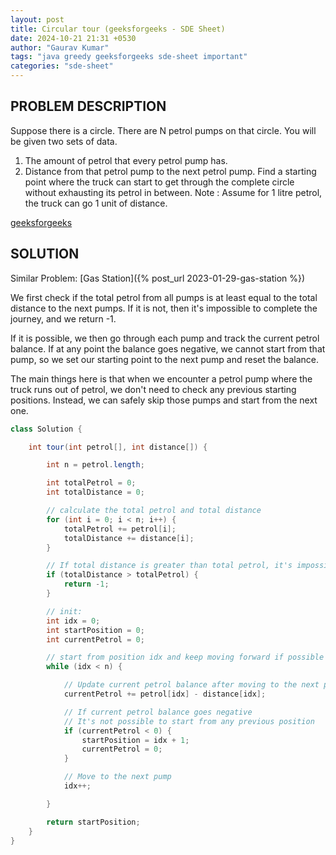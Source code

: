 ```yaml
---
layout: post
title: Circular tour (geeksforgeeks - SDE Sheet)
date: 2024-10-21 21:31 +0530
author: "Gaurav Kumar"
tags: "java greedy geeksforgeeks sde-sheet important"
categories: "sde-sheet"
---
```


## PROBLEM DESCRIPTION

Suppose there is a circle. There are N petrol pumps on that circle. You will be given two sets of data.

1. The amount of petrol that every petrol pump has.
2. Distance from that petrol pump to the next petrol pump.
   Find a starting point where the truck can start to get through the complete circle without exhausting its petrol in between.
   Note : Assume for 1 litre petrol, the truck can go 1 unit of distance.

[geeksforgeeks](https://www.geeksforgeeks.org/problems/circular-tour-1587115620/1?page=7)

## SOLUTION

Similar Problem: [Gas Station]({% post_url 2023-01-29-gas-station %})

We first check if the total petrol from all pumps is at least equal to the total distance to the next pumps. If it is not, then it's impossible to complete the journey, and we return -1.

If it is possible, we then go through each pump and track the current petrol balance. If at any point the balance goes negative, we cannot start from that pump, so we set our starting point to the next pump and reset the balance.

The main things here is that when we encounter a petrol pump where the truck runs out of petrol, we don't need to check any previous starting positions. Instead, we can safely skip those pumps and start from the next one.

```java
class Solution {

    int tour(int petrol[], int distance[]) {

        int n = petrol.length;

        int totalPetrol = 0;
        int totalDistance = 0;

        // calculate the total petrol and total distance
        for (int i = 0; i < n; i++) {
            totalPetrol += petrol[i];
            totalDistance += distance[i];
        }

        // If total distance is greater than total petrol, it's impossible to complete the tour
        if (totalDistance > totalPetrol) {
            return -1;
        }

        // init:
        int idx = 0;
        int startPosition = 0;
        int currentPetrol = 0;

        // start from position idx and keep moving forward if possible
        while (idx < n) {

            // Update current petrol balance after moving to the next pump
            currentPetrol += petrol[idx] - distance[idx];

            // If current petrol balance goes negative
            // It's not possible to start from any previous position
            if (currentPetrol < 0) {
                startPosition = idx + 1;
                currentPetrol = 0;
            }

            // Move to the next pump
            idx++;

        }

        return startPosition;
    }
}
```
